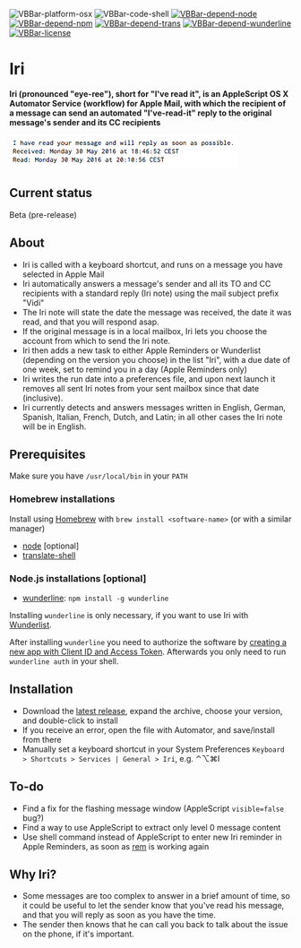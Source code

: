 ![VBBar-platform-osx](https://img.shields.io/badge/platform-osx-lightgrey.svg)
![VBBar-code-shell](https://img.shields.io/badge/code-AppleScript-yellow.svg)
[![VBBar-depend-node](https://img.shields.io/badge/dependency-node%206.2.0-green.svg)](https://nodejs.org)
[![VBBar-depend-npm](https://img.shields.io/badge/dependency-npm%203.8.9-green.svg)](https://nodejs.org)
[![VBBar-depend-trans](https://img.shields.io/badge/dependency-trans%200.9.4-green.svg)](https://github.com/soimort/translate-shell)
[![VBBar-depend-wunderline](https://img.shields.io/badge/dependency-wunderline%204.3.1-ff69b4.svg)](https://github.com/wayneashleyberry/wunderline)
[![VBBar-license](http://img.shields.io/:license-mit-blue.svg?style=flat-square)](https://github.com/JayBrown/Iri/blob/master/license.md)

# Iri
**Iri (pronounced "eye-ree"), short for "I've read it", is an AppleScript OS X Automator Service (workflow) for Apple Mail, with which the recipient of a message can send an automated "I've-read-it" reply to the original message's sender and its CC recipients**

![Iri-screengrab](https://github.com/JayBrown/Iri/blob/master/img/Iri_grab.png)

## Current status
Beta (pre-release)

## About
* Iri is called with a keyboard shortcut, and runs on a message you have selected in Apple Mail
* Iri automatically answers a message's sender and all its TO and CC recipients with a standard reply (Iri note) using the mail subject prefix "Vidi"
* The Iri note will state the date the message was received, the date it was read, and that you will respond asap.
* If the original message is in a local mailbox, Iri lets you choose the account from which to send the Iri note.
* Iri then adds a new task to either Apple Reminders or Wunderlist (depending on the version you choose) in the list "Iri", with a due date of one week, set to remind you in a day (Apple Reminders only)
* Iri writes the run date into a preferences file, and upon next launch it removes all sent Iri notes from your sent mailbox since that date (inclusive).
* Iri currently detects and answers messages written in English, German, Spanish, Italian, French, Dutch, and Latin; in all other cases the Iri note will be in English.

## Prerequisites
Make sure you have `/usr/local/bin` in your `PATH`

### Homebrew installations
Install using [Homebrew](http://brew.sh) with `brew install <software-name>` (or with a similar manager) 
* [node](https://nodejs.org) [optional]
* [translate-shell](https://github.com/soimort/translate-shell)

### Node.js installations [optional]
* [wunderline](https://github.com/wayneashleyberry/wunderline): `npm install -g wunderline`

Installing `wunderline` is only necessary, if you want to use Iri with [Wunderlist](https://www.wunderlist.com).

After installing `wunderline` you need to authorize the software by [creating a new app with Client ID and Access Token](https://developer.wunderlist.com/apps/new). Afterwards you only need to run `wunderline auth` in your shell.

## Installation
* Download the [latest release](https://github.com/JayBrown/Iri/releases), expand the archive, choose your version, and double-click to install
* If you receive an error, open the file with Automator, and save/install from there
* Manually set a keyboard shortcut in your System Preferences `Keyboard > Shortcuts > Services | General > Iri`, e.g. ⌃⌥⌘I

## To-do
* Find a fix for the flashing message window (AppleScript `visible=false` bug?)
* Find a way to use AppleScript to extract only level 0 message content
* Use shell command instead of AppleScript to enter new Iri reminder in Apple Reminders, as soon as [rem](https://github.com/kykim/rem) is working again

## Why Iri?
* Some messages are too complex to answer in a brief amount of time, so it could be useful to let the sender know that you've read his message, and that you will reply as soon as you have the time.
* The sender then knows that he can call you back to talk about the issue on the phone, if it's important.